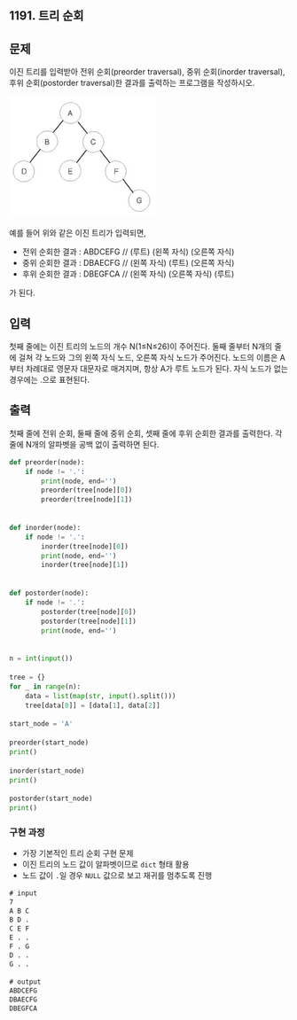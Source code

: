 ## 1191. 트리 순회

## 문제

이진 트리를 입력받아 전위 순회(preorder traversal), 중위 순회(inorder traversal), 후위 순회(postorder traversal)한 결과를 출력하는 프로그램을 작성하시오.

![img](S1.assets/트리순회.jpg)

예를 들어 위와 같은 이진 트리가 입력되면,

- 전위 순회한 결과 : ABDCEFG // (루트) (왼쪽 자식) (오른쪽 자식)
- 중위 순회한 결과 : DBAECFG // (왼쪽 자식) (루트) (오른쪽 자식)
- 후위 순회한 결과 : DBEGFCA // (왼쪽 자식) (오른쪽 자식) (루트)

가 된다.

## 입력

첫째 줄에는 이진 트리의 노드의 개수 N(1≤N≤26)이 주어진다. 둘째 줄부터 N개의 줄에 걸쳐 각 노드와 그의 왼쪽 자식 노드, 오른쪽 자식 노드가 주어진다. 노드의 이름은 A부터 차례대로 영문자 대문자로 매겨지며, 항상 A가 루트 노드가 된다. 자식 노드가 없는 경우에는 .으로 표현된다.

## 출력

첫째 줄에 전위 순회, 둘째 줄에 중위 순회, 셋째 줄에 후위 순회한 결과를 출력한다. 각 줄에 N개의 알파벳을 공백 없이 출력하면 된다.

```python
def preorder(node):
    if node != '.':
        print(node, end='')
        preorder(tree[node][0])
        preorder(tree[node][1])


def inorder(node):
    if node != '.':
        inorder(tree[node][0])
        print(node, end='')
        inorder(tree[node][1])


def postorder(node):
    if node != '.':
        postorder(tree[node][0])
        postorder(tree[node][1])
        print(node, end='')


n = int(input())

tree = {}
for _ in range(n):
    data = list(map(str, input().split()))
    tree[data[0]] = [data[1], data[2]]

start_node = 'A'

preorder(start_node)
print()

inorder(start_node)
print()

postorder(start_node)
print()
```

### 구현 과정

- 가장 기본적인 트리 순회 구현 문제
- 이진 트리의 노드 값이 알파벳이므로 `dict` 형태 활용
- 노드 값이 `.`일 경우 `NULL` 값으로 보고 재귀를 멈추도록 진행

```
# input
7
A B C
B D .
C E F
E . .
F . G
D . .
G . .

# output
ABDCEFG
DBAECFG
DBEGFCA
```

